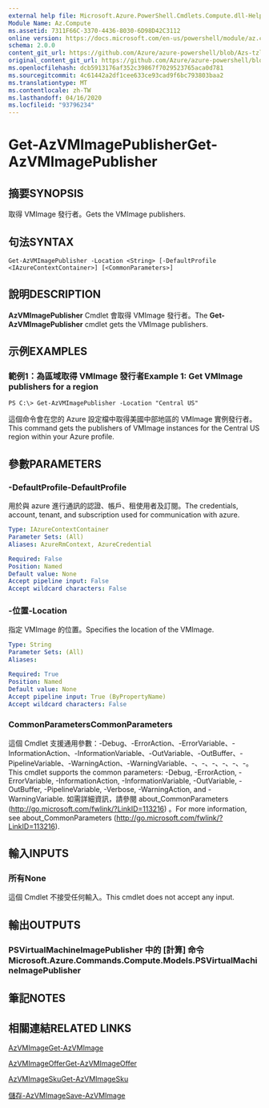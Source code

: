```yaml
---
external help file: Microsoft.Azure.PowerShell.Cmdlets.Compute.dll-Help-Help.xml
Module Name: Az.Compute
ms.assetid: 7311F66C-3370-4436-8030-6D98D42C3112
online version: https://docs.microsoft.com/en-us/powershell/module/az.compute/get-azvmimagepublisher
schema: 2.0.0
content_git_url: https://github.com/Azure/azure-powershell/blob/Azs-tzl/src/Compute/Compute/help/Get-AzVMImagePublisher.md
original_content_git_url: https://github.com/Azure/azure-powershell/blob/Azs-tzl/src/Compute/Compute/help/Get-AzVMImagePublisher.md
ms.openlocfilehash: dcb5913176af352c39867f7029523765aca0d781
ms.sourcegitcommit: 4c61442a2df1cee633ce93cad9f6bc793803baa2
ms.translationtype: MT
ms.contentlocale: zh-TW
ms.lasthandoff: 04/16/2020
ms.locfileid: "93796234"
---
```

# <span data-ttu-id="86da7-101">Get-AzVMImagePublisher</span><span class="sxs-lookup"><span data-stu-id="86da7-101">Get-AzVMImagePublisher</span></span>

## <span data-ttu-id="86da7-102">摘要</span><span class="sxs-lookup"><span data-stu-id="86da7-102">SYNOPSIS</span></span>
<span data-ttu-id="86da7-103">取得 VMImage 發行者。</span><span class="sxs-lookup"><span data-stu-id="86da7-103">Gets the VMImage publishers.</span></span>

## <span data-ttu-id="86da7-104">句法</span><span class="sxs-lookup"><span data-stu-id="86da7-104">SYNTAX</span></span>

```
Get-AzVMImagePublisher -Location <String> [-DefaultProfile <IAzureContextContainer>] [<CommonParameters>]
```

## <span data-ttu-id="86da7-105">說明</span><span class="sxs-lookup"><span data-stu-id="86da7-105">DESCRIPTION</span></span>
<span data-ttu-id="86da7-106">**AzVMImagePublisher** Cmdlet 會取得 VMImage 發行者。</span><span class="sxs-lookup"><span data-stu-id="86da7-106">The **Get-AzVMImagePublisher** cmdlet gets the VMImage publishers.</span></span>

## <span data-ttu-id="86da7-107">示例</span><span class="sxs-lookup"><span data-stu-id="86da7-107">EXAMPLES</span></span>

### <span data-ttu-id="86da7-108">範例1：為區域取得 VMImage 發行者</span><span class="sxs-lookup"><span data-stu-id="86da7-108">Example 1: Get VMImage publishers for a region</span></span>
```
PS C:\> Get-AzVMImagePublisher -Location "Central US"
```

<span data-ttu-id="86da7-109">這個命令會在您的 Azure 設定檔中取得美國中部地區的 VMImage 實例發行者。</span><span class="sxs-lookup"><span data-stu-id="86da7-109">This command gets the publishers of VMImage instances for the Central US region within your Azure profile.</span></span>

## <span data-ttu-id="86da7-110">參數</span><span class="sxs-lookup"><span data-stu-id="86da7-110">PARAMETERS</span></span>

### <span data-ttu-id="86da7-111">-DefaultProfile</span><span class="sxs-lookup"><span data-stu-id="86da7-111">-DefaultProfile</span></span>
<span data-ttu-id="86da7-112">用於與 azure 進行通訊的認證、帳戶、租使用者及訂閱。</span><span class="sxs-lookup"><span data-stu-id="86da7-112">The credentials, account, tenant, and subscription used for communication with azure.</span></span>

```yaml
Type: IAzureContextContainer
Parameter Sets: (All)
Aliases: AzureRmContext, AzureCredential

Required: False
Position: Named
Default value: None
Accept pipeline input: False
Accept wildcard characters: False
```

### <span data-ttu-id="86da7-113">-位置</span><span class="sxs-lookup"><span data-stu-id="86da7-113">-Location</span></span>
<span data-ttu-id="86da7-114">指定 VMImage 的位置。</span><span class="sxs-lookup"><span data-stu-id="86da7-114">Specifies the location of the VMImage.</span></span>

```yaml
Type: String
Parameter Sets: (All)
Aliases: 

Required: True
Position: Named
Default value: None
Accept pipeline input: True (ByPropertyName)
Accept wildcard characters: False
```

### <span data-ttu-id="86da7-115">CommonParameters</span><span class="sxs-lookup"><span data-stu-id="86da7-115">CommonParameters</span></span>
<span data-ttu-id="86da7-116">這個 Cmdlet 支援通用參數：-Debug、-ErrorAction、-ErrorVariable、-InformationAction、-InformationVariable、-OutVariable、-OutBuffer、-PipelineVariable、-WarningAction、-WarningVariable、-、-、-、-、-、-。</span><span class="sxs-lookup"><span data-stu-id="86da7-116">This cmdlet supports the common parameters: -Debug, -ErrorAction, -ErrorVariable, -InformationAction, -InformationVariable, -OutVariable, -OutBuffer, -PipelineVariable, -Verbose, -WarningAction, and -WarningVariable.</span></span> <span data-ttu-id="86da7-117">如需詳細資訊，請參閱 about_CommonParameters (http://go.microsoft.com/fwlink/?LinkID=113216) 。</span><span class="sxs-lookup"><span data-stu-id="86da7-117">For more information, see about_CommonParameters (http://go.microsoft.com/fwlink/?LinkID=113216).</span></span>

## <span data-ttu-id="86da7-118">輸入</span><span class="sxs-lookup"><span data-stu-id="86da7-118">INPUTS</span></span>

### <span data-ttu-id="86da7-119">所有</span><span class="sxs-lookup"><span data-stu-id="86da7-119">None</span></span>
<span data-ttu-id="86da7-120">這個 Cmdlet 不接受任何輸入。</span><span class="sxs-lookup"><span data-stu-id="86da7-120">This cmdlet does not accept any input.</span></span>

## <span data-ttu-id="86da7-121">輸出</span><span class="sxs-lookup"><span data-stu-id="86da7-121">OUTPUTS</span></span>

### <span data-ttu-id="86da7-122">PSVirtualMachineImagePublisher 中的 [計算] 命令</span><span class="sxs-lookup"><span data-stu-id="86da7-122">Microsoft.Azure.Commands.Compute.Models.PSVirtualMachineImagePublisher</span></span>

## <span data-ttu-id="86da7-123">筆記</span><span class="sxs-lookup"><span data-stu-id="86da7-123">NOTES</span></span>

## <span data-ttu-id="86da7-124">相關連結</span><span class="sxs-lookup"><span data-stu-id="86da7-124">RELATED LINKS</span></span>

[<span data-ttu-id="86da7-125">AzVMImage</span><span class="sxs-lookup"><span data-stu-id="86da7-125">Get-AzVMImage</span></span>](./Get-AzVMImage.md)

[<span data-ttu-id="86da7-126">AzVMImageOffer</span><span class="sxs-lookup"><span data-stu-id="86da7-126">Get-AzVMImageOffer</span></span>](./Get-AzVMImageOffer.md)

[<span data-ttu-id="86da7-127">AzVMImageSku</span><span class="sxs-lookup"><span data-stu-id="86da7-127">Get-AzVMImageSku</span></span>](./Get-AzVMImageSku.md)

[<span data-ttu-id="86da7-128">儲存-AzVMImage</span><span class="sxs-lookup"><span data-stu-id="86da7-128">Save-AzVMImage</span></span>](./Save-AzVMImage.md)


